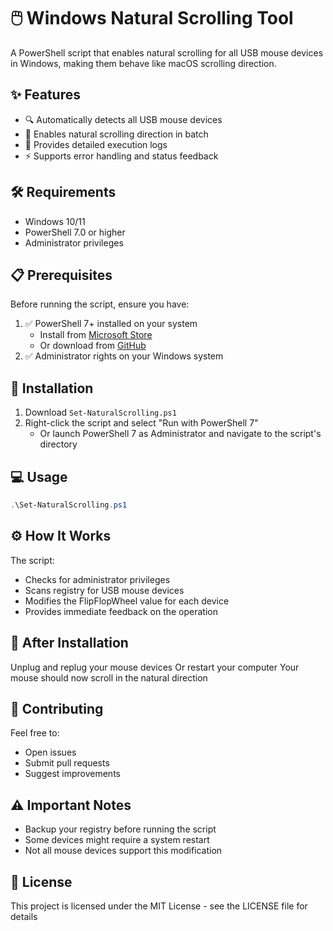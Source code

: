 # 🖱️ Windows Natural Scrolling Tool

A PowerShell script that enables natural scrolling for all USB mouse devices in Windows, making them behave like macOS scrolling direction.

## ✨ Features

- 🔍 Automatically detects all USB mouse devices
- 🔄 Enables natural scrolling direction in batch
- 📝 Provides detailed execution logs
- ⚡ Supports error handling and status feedback

## 🛠️ Requirements

- Windows 10/11
- PowerShell 7.0 or higher
- Administrator privileges

## 📋 Prerequisites

Before running the script, ensure you have:

1. ✅ PowerShell 7+ installed on your system
   - Install from [Microsoft Store](https://www.microsoft.com/store/apps/9MZ1SNWT0N5D)
   - Or download from [GitHub](https://github.com/PowerShell/PowerShell/releases)
2. ✅ Administrator rights on your Windows system

## 🚀 Installation

1. Download `Set-NaturalScrolling.ps1`
2. Right-click the script and select "Run with PowerShell 7"
   - Or launch PowerShell 7 as Administrator and navigate to the script's directory

## 💻 Usage

```powershell
.\Set-NaturalScrolling.ps1
```

## ⚙️ How It Works

The script:

- Checks for administrator privileges
- Scans registry for USB mouse devices
- Modifies the FlipFlopWheel value for each device
- Provides immediate feedback on the operation

## 🔄 After Installation

Unplug and replug your mouse devices
Or restart your computer
Your mouse should now scroll in the natural direction

## 🤝 Contributing

Feel free to:

- Open issues
- Submit pull requests
- Suggest improvements

## ⚠️ Important Notes

- Backup your registry before running the script
- Some devices might require a system restart
- Not all mouse devices support this modification

## 📄 License

This project is licensed under the MIT License - see the LICENSE file for details
